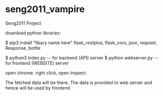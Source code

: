 # seng2011_vampire
Seng2011 Project

download python libraries:

$ pip3 install "libary name here"
flask_restplus, flask_cors, json, request, Response, bottle 


$ python3 index.py      -- for backend (API) server
$ python webserver.py   -- for frontend (WEBSITE) server

open chrome.
right click, open inspect.

The fetched data will be there.
The data is provided to web server and hence will be used by frontend.

